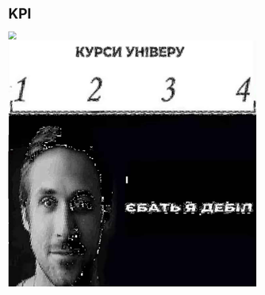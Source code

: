 # KPI

<img src="https://count.akame.moe/@Partur-dev?theme=moebooru">

<img src="./assets/img.png" width="500px">
